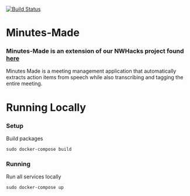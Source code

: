 [![Build Status](https://jenkins.minutesmade.com/buildStatus/icon?job=Minutes-Made/master)](https://jenkins.minutesmade.com/job/Minutes-Made/job/master/)

# Minutes-Made
### Minutes-Made is an extension of our NWHacks project found [here](https://devpost.com/software/minutes-made)
Minutes Made is a meeting management application that automatically extracts action items from speech while also transcribing and tagging the entire meeting.

# Running Locally

### Setup

Build packages

```
sudo docker-compose build
```

### Running

Run all services locally

```
sudo docker-compose up
```
